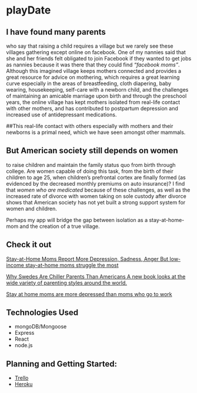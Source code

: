 playDate
=========


I have found many parents
------------------------- 
who say that raising a child requires a village but we rarely see these villages gathering except online on facebook. One of my nannies said that she and her friends felt obligated to join Facebook if they wanted to get jobs as nannies because it was there that they could find _“facebook moms”_. Although this imagined village keeps mothers connected and provides a great resource for advice on mothering, which requires a great learning curve especially in the areas of breastfeeding, cloth diapering, baby wearing, housekeeping, self-care with a newborn child, and the challenges of maintaining an amicable marriage upon birth and through the preschool years, the online village has kept mothers isolated from real-life contact with other mothers, and has contributed to postpartum depression and increased use of antidepressant medications.

##This real-life contact with others 
especially with mothers and their newborns is a primal need, which we have seen amongst other mammals.

But American society still depends on women
------------------------------------------- 
to raise children and maintain the family status quo from birth through college. Are women capable of doing this task, from the birth of their children to age 25, when children’s prefrontal cortex are finally formed (as evidenced by the decreased monthly premiums on auto insurance)? I find that _women who are medicated_ because of these challenges, as well as the increased rate of divorce with women taking on sole custody after divorce shows that American society has not yet built a strong support system for women and children.

Perhaps my app will bridge the gap between isolation as a stay-at-home-mom and the creation of a true village.

Check it out
------------

[Stay-at-Home Moms Report More Depression, Sadness, Anger But low-income stay-at-home moms struggle the most](https://news.gallup.com/poll/154685/stay-home-moms-report-depression-sadness-anger.aspx)

[Why Swedes Are Chiller Parents Than Americans A new book looks at the wide variety of parenting styles around the world.](https://www.theatlantic.com/family/archive/2019/02/american-parents-scandinavian-different/582103/)

[Stay at home moms are more depressed than moms who go to work](https://www.huffpost.com/entry/depression-stay-at-home-moms_n_1527302)

Technologies Used
-----------------
* mongoDB/Mongoose
* Express
* React
* node.js

Planning and Getting Started:
-----------------------------
* [Trello](https://trello.com/b/hpH7ncv7/playdate)
* [Heroku](https://playdate2020.herokuapp.com/)

